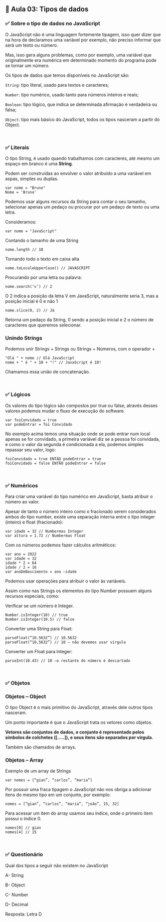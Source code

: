 ## 📝 Aula 03: Tipos de dados
### ✅ Sobre o tipo de dados no JavaScript
O JavaScript não é uma linguagem fortemente tipagem, isso quer dizer que na hora de declaramos uma variável por exemplo, não preciso informar que será um texto ou número.

Mas, isso gera alguns problemas, como por exemplo, uma variável que originalmente era numérica em determinado momento do programa pode se tornar um número.

Os tipos de dados que temos disponíveis no JavaScript são:

``String``: tipo literal, usado para textos e caracteres;

``Number``: tipo numérico, usado tanto para números inteiros e reais;

``Boolean``: tipo lógico, que indica se determinada afirmação é verdadeira ou falsa;

``Object``: tipo mais básico do JavaScript, todos os tipos nasceram a partir do Object.

<br>

### ✅ Literais
O tipo String, é usado quando trabalhamos com caracteres, até mesmo um espaço em branco é uma **String**.

Podem ser construídas ao envolver o valor atribuído a uma variável em aspas, simples ou duplas.
```
var nome = "Bruno"
Nome = 'Bruno'
```

Podemos usar alguns recursos da String para contar o seu tamanho, selecionar apenas um pedaço ou procurar por um pedaço de texto ou uma letra.

Consideramos:
```
var nome = "JavaScript"
```

Contando o tamanho de uma String
```
nome.length // 10
```

Tornando todo o texto em caixa alta
```
nome.toLocaleUpperCase() // JAVASCRIPT
```

Procurando por uma letra ou palavra:
```
nome.search(‘v’) // 2
```

O 2 indica a posição da letra V em JavaScript, naturalmente seria 3, mas a posição inicial é 0 e não 1
```
nome.slice(0, 2) // Já
```

Retorna um pedaço da String, 0 sendo a posição inicial e 2 o número de caracteres que queremos selecionar.

### Unindo Strings
Podemos unir Strings + Strings ou Strings + Números, com o operador +
```
"Olá " + nome // Olá JavaScript
nome + " é " + 10 + "!" // JavaScript é 10!
```

Chamamos essa união de concatenação.

<br>

### ✅ Lógicos
Os valores do tipo lógico são compostos por true ou false, através desses valores podemos mudar o fluxo de execução do software.
```
var foiConvidado = true
var podeEntrar = foi Convidado
```

No exemplo acima temos uma situação onde se pode entrar num local apenas se for convidado, a primeira variável diz se a pessoa foi convidada, e como o valor da segunda é condicionada a ela, podemos simples repassar seu valor, logo:
```
foiConvidado = true ENTÃO podeEntrar = true
foiConvidado = false ENTÃO podeEntrar = false
```

<br>

### ✅ Numéricos
Para criar uma variável do tipo numérico em JavaScript, basta atribuir o número ao valor.

Apesar de tanto o número inteiro como o fracionado serem considerados ambos do tipo number, existe uma separação interna entre o tipo integer (inteiro) e float (fracionado):
```
var idade = 32 // Numbermas Integer
var altura = 1.72 // Numbermas Float
```

Com os números podemos fazer cálculos aritméticos:
```
var ano = 2022
var idade = 32
idade * 2 = 64
idade / 2 = 16
var anoDeNascimento = ano –idade
```
Podemos usar operações para atribuir o valor às variáveis.

Assim como nas Strings os elementos do tipo Number possuem alguns recursos especiais, como:

Verificar se um número é Integer.
```
Number.isInteger(10) // true
Number.isInteger(10.5) // false
```

Converter uma String para Float:
```
parseFloat(“10.5632”) // 10.5632
parseFloat(“10,5632”) // 10 – não devemos usar vírgula
```

Converter um Float para Integer:
```
parseInt(10.43) // 10 –o restante do número é descartado
```

<br>

### ✅ Objetos
### Objetos – Object
O tipo Object é o mais primitivo do JavaScript, através dele outros tipos nasceram.

Um ponto importante é que o JavaScript trata os vetores como objetos.

**Vetores são conjuntos de dados, o conjunto é representado pelos símbolos de colchetes ([.....]), e seus itens são separados por vírgula.**

Também são chamados de arrays.

### Objetos – Array
Exemplo de um array de Strings
```
var nomes = [“gian”, “carlos”, “maria”]
```

Por possuir uma fraca tipagem o JavaScript não nos obriga a adicionar itens do mesmo tipo em um conjunto, por exemplo:
```
nomes = [“gian”, “carlos”, “maria”, “joão”, 15, 32]
```

Para acessar um item do array usamos seu índice, onde o primeiro item possui o índice 0.
```
nomes[0] // gian
nomes[4] // 15
```

<br>

### ✅ Questionário
Qual dos tipos a seguir não existem no JavaScript

A- String

B- Object

C- Number

D- Decimal 

Resposta: Letra D